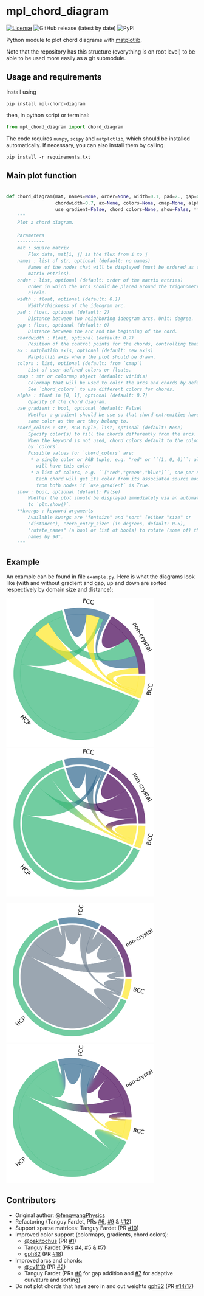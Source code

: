 # mpl_chord_diagram

[![License](http://img.shields.io/github/license/Silmathoron/mpl_chord_diagram)](LICENSE) ![GitHub release (latest by date)](https://img.shields.io/github/v/release/Silmathoron/mpl_chord_diagram) ![PyPI](https://img.shields.io/pypi/v/mpl-chord-diagram)

Python module to plot chord diagrams with [matplotlib](https://matplotlib.org).

Note that the repository has this structure (everything is on root level) to
be able to be used more easily as a git submodule.

## Usage and requirements

Install using

    pip install mpl-chord-diagram

then, in python script or terminal:

```python
from mpl_chord_diagram import chord_diagram
```

The code requires ``numpy``, ``scipy`` and ``matplotlib``, which should be
installed automatically. If necessary, you can also install them by calling

    pip install -r requirements.txt


## Main plot function

```python

def chord_diagram(mat, names=None, order=None, width=0.1, pad=2., gap=0.03,
                  chordwidth=0.7, ax=None, colors=None, cmap=None, alpha=0.7,
                  use_gradient=False, chord_colors=None, show=False, **kwargs):
    """
    Plot a chord diagram.

    Parameters
    ----------
    mat : square matrix
        Flux data, mat[i, j] is the flux from i to j
    names : list of str, optional (default: no names)
        Names of the nodes that will be displayed (must be ordered as the
        matrix entries).
    order : list, optional (default: order of the matrix entries)
        Order in which the arcs should be placed around the trigonometric
        circle.
    width : float, optional (default: 0.1)
        Width/thickness of the ideogram arc.
    pad : float, optional (default: 2)
        Distance between two neighboring ideogram arcs. Unit: degree.
    gap : float, optional (default: 0)
        Distance between the arc and the beginning of the cord.
    chordwidth : float, optional (default: 0.7)
        Position of the control points for the chords, controlling their shape.
    ax : matplotlib axis, optional (default: new axis)
        Matplotlib axis where the plot should be drawn.
    colors : list, optional (default: from `cmap`)
        List of user defined colors or floats.
    cmap : str or colormap object (default: viridis)
        Colormap that will be used to color the arcs and chords by default.
        See `chord_colors` to use different colors for chords.
    alpha : float in [0, 1], optional (default: 0.7)
        Opacity of the chord diagram.
    use_gradient : bool, optional (default: False)
        Whether a gradient should be use so that chord extremities have the
        same color as the arc they belong to.
    chord_colors : str, RGB tuple, list, optional (default: None)
        Specify color(s) to fill the chords differently from the arcs.
        When the keyword is not used, chord colors default to the colomap given
        by `colors`.
        Possible values for `chord_colors` are:
         * a single color or RGB tuple, e.g. "red" or ``(1, 0, 0)``; all chords
           will have this color
         * a list of colors, e.g. ``["red","green","blue"]``, one per node.
           Each chord will get its color from its associated source node, or
           from both nodes if `use_gradient` is True.
    show : bool, optional (default: False)
        Whether the plot should be displayed immediately via an automatic call
        to `plt.show()`.
    **kwargs : keyword arguments
        Available kwargs are "fontsize" and "sort" (either "size" or
        "distance"), "zero_entry_size" (in degrees, default: 0.5),
        "rotate_names" (a bool or list of bools) to rotate (some of) the
        names by 90°.
    """
```

## Example

An example can be found in file `example.py`.
Here is what the diagrams look like (with and without gradient and gap,
up and down are sorted respectively by domain size and distance):

<img src="images/example_sort-size.png" width="390"
     alt="Chord diagram without gradient, sorted by size"><img
     src="images/example_gradient_sort-size.png" width="390"
     alt="Chord diagram without gradient, sorted by size">

<img src="images/example_sort-distance.png" width="390"
     alt="Chord diagram without gradient, sorted by distance"><img
     src="images/example_gradient_sort-distance.png" width="390"
     alt="Chord diagram without gradient, dorted by distance">


## Contributors

* Original author: [@fengwangPhysics](https://github.com/fengwangPhysics)
* Refactoring (Tanguy Fardet, PRs
  [#6](https://github.com/Silmathoron/mpl_chord_diagram/pull/6),
  [#9](https://github.com/Silmathoron/mpl_chord_diagram/pull/9) &
  [#12](https://github.com/Silmathoron/mpl_chord_diagram/pull/12))
* Support sparse matrices: Tanguy Fardet (PR
  [#10](https://github.com/Silmathoron/mpl_chord_diagram/pull/10))
* Improved color support (colormaps, gradients, chord colors):
   - [@pakitochus](https://github.com/pakitochus) (PR
     [#1](https://github.com/Silmathoron/mpl_chord_diagram/pull/1))
   - Tanguy Fardet (PRs
      [#4](https://github.com/Silmathoron/mpl_chord_diagram/pull/4),
      [#5](https://github.com/Silmathoron/mpl_chord_diagram/pull/5) &
      [#7](https://github.com/Silmathoron/mpl_chord_diagram/pull/7))
   - [gph82](https://github.com/gph82) (PR
     [#18](https://github.com/Silmathoron/mpl_chord_diagram/pull/18))
* Improved arcs and chords:
   - [@cy1110](https://github.com/cy1110) (PR
     [#2](https://github.com/Silmathoron/mpl_chord_diagram/pull/2))
   - Tanguy Fardet (PRs
     [#6](https://github.com/Silmathoron/mpl_chord_diagram/pull/6) for
     gap addition and
     [#7](https://github.com/Silmathoron/mpl_chord_diagram/pull/7) for
     adaptive curvature and sorting)
* Do not plot chords that have zero in and out weights
  [gph82](https://github.com/gph82)
  (PR [#14/17](https://github.com/Silmathoron/mpl_chord_diagram/pull/14))
